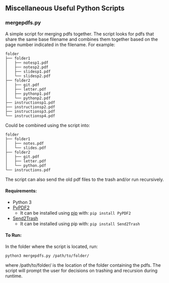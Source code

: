 ## Miscellaneous Useful Python Scripts
### mergepdfs.py
A simple script for merging pdfs together. The script looks for pdfs that share the same base filename and combines them together based on the page number indicated in the filename. For example:
```
folder
├── folder1
│   ├── notesp1.pdf
│   ├── notesp2.pdf
│   ├── slidesp1.pdf
│   └── slidesp2.pdf
├── folder2
│   ├── git.pdf
│   ├── letter.pdf
│   ├── pythonp1.pdf
│   └── pythonp2.pdf
├── instructionsp1.pdf
├── instructionsp2.pdf
├── instructionsp3.pdf
└── instructionsp4.pdf
```
Could be combined using the script into:
```
folder
├── folder1
│   ├── notes.pdf
│   └── slides.pdf
├── folder2
│   ├── git.pdf
│   ├── letter.pdf
│   └── python.pdf
└── instructions.pdf
```
The script can also send the old pdf files to the trash and/or run recursively.

#### Requirements:
* Python 3
* [PyPDF2](https://pypi.python.org/pypi/PyPDF2/1.26.0)
  * It can be installed using [pip](https://pypi.python.org/pypi/pip/) with: `pip install PyPDF2`
* [Send2Trash](https://pypi.python.org/pypi/Send2Trash)
  * It can be installed using pip with: `pip install Send2Trash`

#### To Run:
In the folder where the script is located, run:
```
python3 mergepdfs.py /path/to/folder/
```
where /path/to/folder/ is the location of the folder containing the pdfs. The script will prompt the user for decisions on trashing and recursion during runtime.
